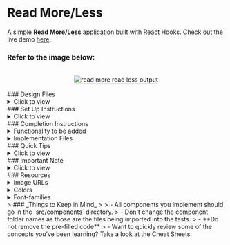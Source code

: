 # Read More/Less
A simple **Read More/Less** application built with React Hooks. Check out the live demo [here](https://reactread.ccbp.tech).
### Refer to the image below:
<br/>
<div style="text-align: center;">
    <img src="https://assets.ccbp.in/frontend/content/react-js-hooks/read-more-less-output-v0.gif" alt="read more read less output" style="max-width:70%;box-shadow:0 2.8px 2.2px rgba(0, 0, 0, 0.12)">
</div>
<br/>
### Design Files
<details>
<summary>Click to view</summary>
- [Extra Small (Size < 576px) and Small (Size >= 576px)](https://assets.ccbp.in/frontend/content/react-js-hooks/read-more-less-sm-outputs-v0.png)
- [Medium (Size >= 768px), Large (Size >= 992px) and Extra Large (Size >= 1200px) - Read Less](https://assets.ccbp.in/frontend/content/react-js-hooks/read-less-lg-output-v0.png)
- [Medium (Size >= 768px), Large (Size >= 992px) and Extra Large (Size >= 1200px) - Read More](https://assets.ccbp.in/frontend/content/react-js-hooks/read-more-lg-output-v0.png)
</details>
### Set Up Instructions
<details>
<summary>Click to view</summary>
- Download dependencies by running `npm install`
- Start up the app using `npm start`
</details>
### Completion Instructions
<details>
<summary>Functionality to be added</summary>
<br/>
The app must have the following functionalities
- When the app is opened,
  - The text should be shortened to the first one hundred and seventy characters from the given reactHooksDescription and should be displayed
  - **Read More** button should be displayed
- When the **Read More** button is clicked,
  - The total text from the given reactHooksDescription should be displayed
  - **Read Less** button should be displayed
- When the **Read Less** button is clicked,
  - The text should be shortened to the first one hundred and seventy characters from the given reactHooksDescription and should be displayed
  - **Read More** button should be displayed
- The `ReadMoreReadLess` component receives the `reactHooksDescription` as a prop with String data type
  </details>
<details>
<summary>Implementation Files</summary>
<br/>
Use these files to complete the implementation:
- `src/components/ReadMore/index.js`
- `src/components/ReadMore/styledComponents.js`
</details>
### Quick Tips
<details close>
<summary>Click to view</summary>
<br>
- To extract the part of the string we can use the `slice()`
  ```js
  const text = 'Hello world!';
  const slicedText = text.slice(0, 5); // Hello
  ```
</details>
### Important Note
<details>
<summary>Click to view</summary>
<br/>
**The following instructions are required for the tests to pass**
- **Styled Components** should be used for styling purposes
- **Roboto** should be applied as `font-family` for **React Hooks** heading
</details>
### Resources
<details>
<summary>Image URLs</summary>
- [https://assets.ccbp.in/frontend/hooks/react-hooks-img.png](https://assets.ccbp.in/frontend/hooks/react-hooks-img.png) alt should be **react hooks**
</details>
<details>
<summary>Colors</summary>
<br/>
<div style="background-color: #1e293b; width: 150px; padding: 10px; color: white">Hex: #1e293b</div>
<div style="background-color: #334155; width: 150px; padding: 10px; color: white">Hex: #334155</div>
<div style="background-color: #ffffff; width: 150px; padding: 10px; color: black">Hex: #ffffff</div>
<div style="background-color: #1f81ff; width: 150px; padding: 10px; color: white">Hex: #1f81ff</div>
<br/>
</details>
<details>
<summary>Font-families</summary>
- Roboto
</details>
> ### _Things to Keep in Mind_
>
> - All components you implement should go in the `src/components` directory.
> - Don't change the component folder names as those are the files being imported into the tests.
> - **Do not remove the pre-filled code**
> - Want to quickly review some of the concepts you’ve been learning? Take a look at the Cheat Sheets.

